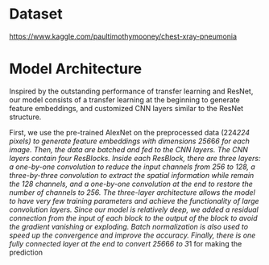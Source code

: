 # Dataset
https://www.kaggle.com/paultimothymooney/chest-xray-pneumonia

# Model Architecture
Inspired by the outstanding performance of transfer learning and ResNet, our model consists of a transfer
learning at the beginning to generate feature embeddings, and customized CNN layers similar to the
ResNet structure.

First, we use the pre-trained AlexNet on the preprocessed data (224*224 pixels) to generate feature
embeddings with dimensions 256*6*6 for each image. Then, the data are batched and fed to the CNN
layers. The CNN layers contain four ResBlocks. Inside each ResBlock, there are three layers: a
one-by-one convolution to reduce the input channels from 256 to 128, a three-by-three convolution to
extract the spatial information while remain the 128 channels, and a one-by-one convolution at the end to
restore the number of channels to 256. The three-layer architecture allows the model to have very few
training parameters and achieve the functionality of large convolution layers. Since our model
is relatively deep, we added a residual connection from the input of each block to the output of the block to
avoid the gradient vanishing or exploding. Batch normalization is also used to speed up the convergence and
improve the accuracy. Finally, there is one fully connected layer at the end to convert 256*6*6 to 3*1 for
making the prediction


